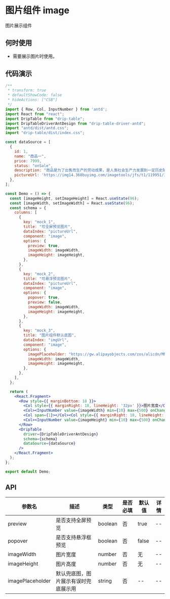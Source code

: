 # 图片组件 image

图片展示组件

## 何时使用

 - 需要展示图片时使用。

## 代码演示

```jsx
/**
 * transform: true
 * defaultShowCode: false
 * hideActions: ["CSB"]
 */
import { Row, Col, InputNumber } from 'antd';
import React from "react";
import DripTable from "drip-table";
import DripTableDriverAntDesign from "drip-table-driver-antd";
import "antd/dist/antd.css";
import "drip-table/dist/index.css";

const dataSource = [
  {
    id: 1,
    name: "商品一",
    price: 7999,
    status: "onSale",
    description: "商品是为了出售而生产的劳动成果，是人类社会生产力发展到一定历史阶段的产物，是用于交换的劳动产品。",
    pictureUrl: 'https://img14.360buyimg.com/imagetools/jfs/t1/119951/14/21336/15771/6218427eE68f8f468/e0647b9b7507755d.png',
  },
];

const Demo = () => {
  const [imageHeight, setImageHeight] = React.useState(96);
  const [imageWidth, setImageWidth] = React.useState(96);
  const schema = {
    columns: [
      {
        key: "mock_1",
        title: "可全屏预览图片",
        dataIndex: "pictureUrl",
        component: "image",
        options: {
          preview: true,
          imageWidth: imageWidth,
          imageHeight: imageHeight,
        },
      },
      {
        key: "mock_2",
        title: "可悬浮预览图片",
        dataIndex: "pictureUrl",
        component: "image",
        options: {
          popover: true,
          preview: false,
          imageWidth: imageWidth,
          imageHeight: imageHeight,
        },
      },
      {
        key: "mock_3",
        title: "图片组件默认底图",
        dataIndex: "imgUrl",
        component: "image",
        options: {
          imagePlaceholder: "https://gw.alipayobjects.com/zos/alicdn/MNbKfLBVb/Empty.svg",
          imageWidth: imageWidth,
          imageHeight: imageHeight,
        },
      },
    ],
  };

  return (
    <React.Fragment>
      <Row style={{ marginBottom: 18 }}>
        <Col style={{ marginRight: 18, lineHeight: '32px' }}>图片宽度</Col>
        <Col><InputNumber value={imageWidth} min={10} max={500} onChange={(v) => setImageWidth(v)} /></Col>
        <Col span={1}></Col><Col style={{ marginRight: 18, lineHeight: '32px' }}>图片高度</Col>
        <Col><InputNumber value={imageHeight} min={10} max={500} onChange={(v) => setImageHeight(v)} /></Col>
      </Row>
      <DripTable
        driver={DripTableDriverAntDesign}
        schema={schema}
        dataSource={dataSource}
      />
    </React.Fragment>
  );
};

export default Demo;
```

## API

| 参数名 | 描述 | 类型 | 是否必填 | 默认值 | 详情 |
| ----- | ---- | ---- | ------ | ---- | ---- |
| preview | 是否支持全屏预览 | boolean | 否 | true | -- |
| popover | 是否支持悬浮框预览 | boolean | 否 | false | -- |
| imageWidth | 图片宽度 | number | 否 | 无 | -- |
| imageHeight | 图片高度 | number | 否 | 无 | -- |
| imagePlaceholder | 默认兜底图，图片展示有误时兜底展示用 | string | 否 | -- | -- |